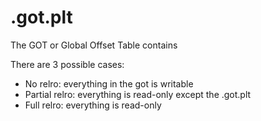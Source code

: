 # .got.plt

The GOT or Global Offset Table contains  


There are 3 possible cases:
* No relro: everything in the got is writable
* Partial relro: everything is read-only except the .got.plt
* Full relro: everything is read-only
